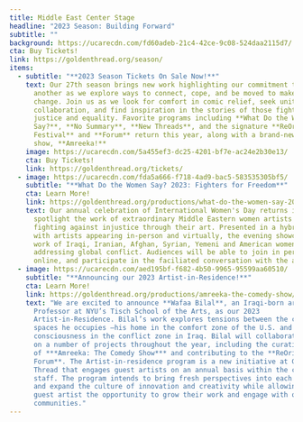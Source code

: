 ```yaml
---
title: Middle East Center Stage
headline: "2023 Season: Building Forward"
subtitle: ""
background: https://ucarecdn.com/fd60adeb-21c4-42ce-9c08-524daa2115d7/
cta: Buy Tickets!
link: https://goldenthread.org/season/
items:
  - subtitle: "**2023 Season Tickets On Sale Now!**"
    text: Our 27th season brings new work highlighting our commitment to uplift one
      another as we explore ways to connect, cope, and be moved to make a
      change. Join us as we look for comfort in comic relief, seek unity in
      collaboration, and find inspiration in the stories of those fighting for
      justice and equality. Favorite programs including **What Do the Women
      Say?**, **No Summary**, **New Threads**, and the signature **ReOrient
      Festival** and **Forum** return this year, along with a brand-new comedy
      show, **Amreeka!**
    image: https://ucarecdn.com/5a455ef3-dc25-4201-bf7e-ac24e2b30e13/
    cta: Buy Tickets!
    link: https://goldenthread.org/tickets/
  - image: https://ucarecdn.com/fda5a666-f718-4ad9-bac5-583535305bf5/
    subtitle: "**What Do the Women Say? 2023: Fighters for Freedom**"
    cta: Learn More!
    link: https://goldenthread.org/productions/what-do-the-women-say-2023/
    text: Our annual celebration of International Women's Day returns in 2023 to
      spotlight the work of extraordinary Middle Eastern women artists who are
      fighting against injustice through their art. Presented in a hybrid format
      with artists appearing in-person and virtually, the evening showcases the
      work of Iraqi, Iranian, Afghan, Syrian, Yemeni and American women
      addressing global conflict. Audiences will be able to join in person or
      online, and participate in the faciliated conversation with the artists.
  - image: https://ucarecdn.com/aed195bf-f682-4b50-9965-95599aa60510/
    subtitle: "**Announcing our 2023 Artist-in-Residence!**"
    cta: Learn More!
    link: https://goldenthread.org/productions/amreeka-the-comedy-show/
    text: "We are excited to announce **Wafaa Bilal**, an Iraqi-born artist and Arts
      Professor at NYU’s Tisch School of the Arts, as our 2023
      Artist-in-Residence. Bilal’s work explores tensions between the cultural
      spaces he occupies —his home in the comfort zone of the U.S. and his
      consciousness in the conflict zone in Iraq. Bilal will collaborate with us
      on a number of projects throughout the year, including the curation
      of ***Amreeka: The Comedy Show*** and contributing to the **ReOrient
      Forum**. The Artist-in-residence program is a new initiative at Golden
      Thread that engages guest artists on an annual basis within the company’s
      staff. The program intends to bring fresh perspectives into each season
      and expand the culture of innovation and creativity while allowing the
      guest artist the opportunity to grow their work and engage with our
      communities."
---
```

